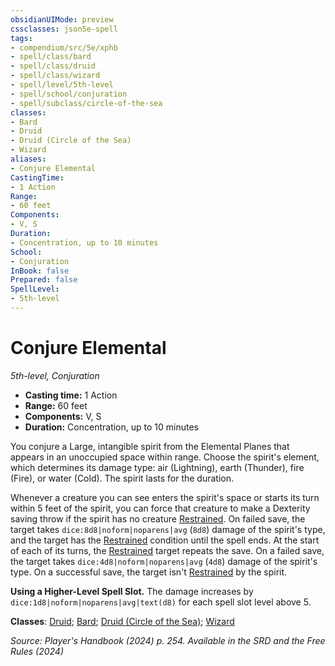 ```yaml
---
obsidianUIMode: preview
cssclasses: json5e-spell
tags:
- compendium/src/5e/xphb
- spell/class/bard
- spell/class/druid
- spell/class/wizard
- spell/level/5th-level
- spell/school/conjuration
- spell/subclass/circle-of-the-sea
classes:
- Bard
- Druid
- Druid (Circle of the Sea)
- Wizard
aliases:
- Conjure Elemental
CastingTime: 
- 1 Action
Range:
- 60 feet
Components:
- V, S
Duration:
- Concentration, up to 10 minutes
School:
- Conjuration
InBook: false
Prepared: false
SpellLevel:
- 5th-level
---
```

# Conjure Elemental
*5th-level, Conjuration*  


- **Casting time:** 1 Action
- **Range:** 60 feet
- **Components:** V, S
- **Duration:** Concentration, up to 10 minutes

You conjure a Large, intangible spirit from the Elemental Planes that appears in an unoccupied space within range. Choose the spirit's element, which determines its damage type: air (Lightning), earth (Thunder), fire (Fire), or water (Cold). The spirit lasts for the duration.

Whenever a creature you can see enters the spirit's space or starts its turn within 5 feet of the spirit, you can force that creature to make a Dexterity saving throw if the spirit has no creature [Restrained](conditions.md#Restrained). On failed save, the target takes `dice:8d8|noform|noparens|avg` (`8d8`) damage of the spirit's type, and the target has the [Restrained](conditions.md#Restrained) condition until the spell ends. At the start of each of its turns, the [Restrained](conditions.md#Restrained) target repeats the save. On a failed save, the target takes `dice:4d8|noform|noparens|avg` (`4d8`) damage of the spirit's type. On a successful save, the target isn't [Restrained](conditions.md#Restrained) by the spirit.

**Using a Higher-Level Spell Slot.** The damage increases by `dice:1d8|noform|noparens|avg|text(d8)` for each spell slot level above 5.

**Classes**: [Druid](/3-Mechanics/CLI/lists/list-spells-classes-druid.md); [Bard](/3-Mechanics/CLI/lists/list-spells-classes-bard.md); [Druid (Circle of the Sea)](/3-Mechanics/CLI/lists/list-spells-classes-circle-of-the-sea-xphb.md "subclass=XPHB;class=XPHB"); [Wizard](/3-Mechanics/CLI/lists/list-spells-classes-wizard.md)

*Source: Player's Handbook (2024) p. 254. Available in the <span title='Systems Reference Document (5.2)'>SRD</span> and the Free Rules (2024)*